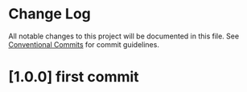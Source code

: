 # Change Log

All notable changes to this project will be documented in this file.
See [Conventional Commits](https://conventionalcommits.org) for commit guidelines.

# [1.0.0] first commit
